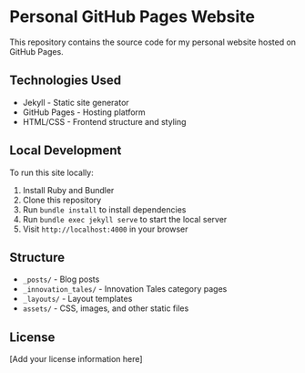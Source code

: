 # Personal GitHub Pages Website

This repository contains the source code for my personal website hosted on GitHub Pages.

## Technologies Used

- Jekyll - Static site generator
- GitHub Pages - Hosting platform
- HTML/CSS - Frontend structure and styling

## Local Development

To run this site locally:

1. Install Ruby and Bundler
2. Clone this repository
3. Run `bundle install` to install dependencies
4. Run `bundle exec jekyll serve` to start the local server
5. Visit `http://localhost:4000` in your browser

## Structure

- `_posts/` - Blog posts
- `_innovation_tales/` - Innovation Tales category pages
- `_layouts/` - Layout templates
- `assets/` - CSS, images, and other static files

## License

[Add your license information here]
